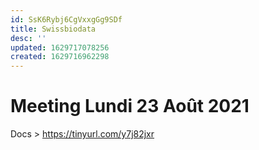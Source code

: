 ```yaml
---
id: SsK6Rybj6CgVxxgGg9SDf
title: Swissbiodata
desc: ''
updated: 1629717078256
created: 1629716962298
---
```


# Meeting Lundi 23 Août 2021

Docs > https://tinyurl.com/y7j82jxr


